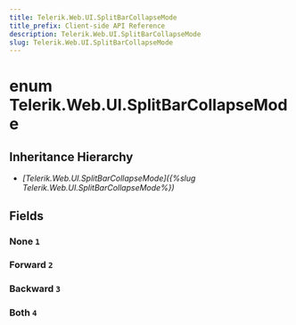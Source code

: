 ```yaml
---
title: Telerik.Web.UI.SplitBarCollapseMode
title_prefix: Client-side API Reference
description: Telerik.Web.UI.SplitBarCollapseMode
slug: Telerik.Web.UI.SplitBarCollapseMode
---
```


# enum Telerik.Web.UI.SplitBarCollapseMode

## Inheritance Hierarchy

* *[Telerik.Web.UI.SplitBarCollapseMode]({%slug Telerik.Web.UI.SplitBarCollapseMode%})*

## Fields

### None `1`

### Forward `2`

### Backward `3`

### Both `4`


